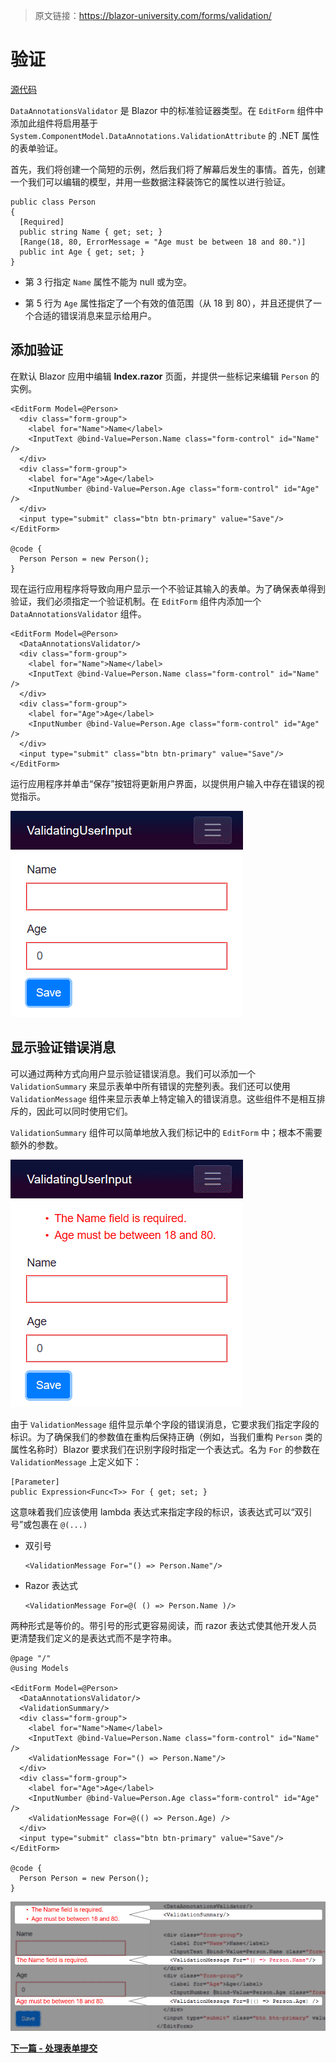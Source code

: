 > 原文链接：https://blazor-university.com/forms/validation/

# 验证
[源代码](https://github.com/mrpmorris/blazor-university/tree/master/src/Forms/ValidatingUserInput)

`DataAnnotationsValidator` 是 Blazor 中的标准验证器类型。在 `EditForm` 组件中添加此组件将启用基于 `System.ComponentModel.DataAnnotations.ValidationAttribute` 的 .NET 属性的表单验证。

首先，我们将创建一个简短的示例，然后我们将了解幕后发生的事情。首先，创建一个我们可以编辑的模型，并用一些数据注释装饰它的属性以进行验证。

```
public class Person
{
  [Required]
  public string Name { get; set; }
  [Range(18, 80, ErrorMessage = "Age must be between 18 and 80.")]
  public int Age { get; set; }
}
```

- 第 3 行指定 `Name` 属性不能为 null 或为空。

- 第 5 行为 `Age` 属性指定了一个有效的值范围（从 18 到 80），并且还提供了一个合适的错误消息来显示给用户。

## 添加验证
在默认 Blazor 应用中编辑 **Index.razor** 页面，并提供一些标记来编辑 `Person` 的实例。

```
<EditForm Model=@Person>
  <div class="form-group">
    <label for="Name">Name</label>
    <InputText @bind-Value=Person.Name class="form-control" id="Name" />
  </div>
  <div class="form-group">
    <label for="Age">Age</label>
    <InputNumber @bind-Value=Person.Age class="form-control" id="Age" />
  </div>
  <input type="submit" class="btn btn-primary" value="Save"/>
</EditForm>

@code {
  Person Person = new Person();
}
```

现在运行应用程序将导致向用户显示一个不验证其输入的表单。为了确保表单得到验证，我们必须指定一个验证机制。在 `EditForm` 组件内添加一个 `DataAnnotationsValidator` 组件。

```
<EditForm Model=@Person>
  <DataAnnotationsValidator/>
  <div class="form-group">
    <label for="Name">Name</label>
    <InputText @bind-Value=Person.Name class="form-control" id="Name" />
  </div>
  <div class="form-group">
    <label for="Age">Age</label>
    <InputNumber @bind-Value=Person.Age class="form-control" id="Age" />
  </div>
  <input type="submit" class="btn btn-primary" value="Save"/>
</EditForm>
```

运行应用程序并单击“保存”按钮将更新用户界面，以提供用户输入中存在错误的视觉指示。

![](BasicValidationErrorIndicat.png)

## 显示验证错误消息
可以通过两种方式向用户显示验证错误消息。我们可以添加一个 `ValidationSummary` 来显示表单中所有错误的完整列表。我们还可以使用 `ValidationMessage` 组件来显示表单上特定输入的错误消息。这些组件不是相互排斥的，因此可以同时使用它们。

`ValidationSummary` 组件可以简单地放入我们标记中的 `EditForm` 中；根本不需要额外的参数。

![](ValidationSummary.png)

由于 `ValidationMessage` 组件显示单个字段的错误消息，它要求我们指定字段的标识。为了确保我们的参数值在重构后保持正确（例如，当我们重构 `Person` 类的属性名称时）Blazor 要求我们在识别字段时指定一个表达式。名为 `For` 的参数在 `ValidationMessage` 上定义如下：

```
[Parameter]
public Expression<Func<T>> For { get; set; }
```

这意味着我们应该使用 lambda 表达式来指定字段的标识，该表达式可以“双引号”或包裹在 `@(...)`

- 双引号

  ```
  <ValidationMessage For="() => Person.Name"/>
  ```

- Razor 表达式

  ```
  <ValidationMessage For=@( () => Person.Name )/>
  ```

两种形式是等价的。带引号的形式更容易阅读，而 razor 表达式使其他开发人员更清楚我们定义的是表达式而不是字符串。

```
@page "/"
@using Models

<EditForm Model=@Person>
  <DataAnnotationsValidator/>
  <ValidationSummary/>
  <div class="form-group">
    <label for="Name">Name</label>
    <InputText @bind-Value=Person.Name class="form-control" id="Name" />
    <ValidationMessage For="() => Person.Name"/>
  </div>
  <div class="form-group">
    <label for="Age">Age</label>
    <InputNumber @bind-Value=Person.Age class="form-control" id="Age" />
    <ValidationMessage For=@(() => Person.Age) />
  </div>
  <input type="submit" class="btn btn-primary" value="Save"/>
</EditForm>

@code {
  Person Person = new Person();
}
```

![](ValidationSummaryAndValidationMessages.png)

**[下一篇 - 处理表单提交](/forms/handling-form-submission/)**